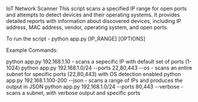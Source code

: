 IoT Network Scanner
This script scans a specified IP range for open ports and attempts to detect devices and their operating systems. It provides detailed reports with information about discovered devices, including IP address, MAC address, vendor, operating system, and open ports.

To run the script - python app.py [IP_RANGE] [OPTIONS]

Example Commands:

python app.py 192.168.1.10 - scans a sepecific IP with default set of ports (1-1024)
python app.py 192.168.1.0/24 --ports 22,80,443 --os - scans an entire subnet for specific ports (22,80,443) with OS detection enabled
python app.py 192.168.1.100-200 --json - scans a range of IPs and produces the output in JSON
python app.py 192.168.1.0/24 --ports 80,443 --verbose - scans a subnet, with verbose output and specific ports